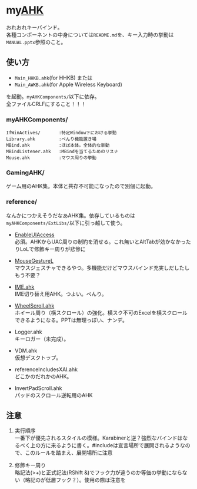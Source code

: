 my[AHK][AHK]
======================
おれおれキーバインド。  
各種コンポーネントの中身については`README.md`を、キー入力時の挙動は`MANUAL.pptx`参照のこと。



使い方
------
+ `Main_HHKB.ahk`(for HHKB)
または
+ `Main_AWKB.ahk`(for Apple Wireless Keyboard)   

を起動。`myAHKComponents/`以下に依存。  
全ファイルCRLFにすること！！！

### myAHKComponents/ ###
    IfWinActives/       :特定Window下における挙動
    Library.ahk         :べんり機能置き場
    MBind.ahk           :ほぼ本体。全体的な挙動
    MBindListener.ahk   :MBindを当てるためのリスナ
    Mouse.ahk           :マウス周りの挙動

### GamingAHK/ ###
ゲーム用のAHK集。本体と共存不可能になったので別個に起動。

### reference/ ###

なんかにつかえそうだなあAHK集。依存しているものは
`myAHKComponents/ExtLibs/`以下に引っ越して使う。

+ [EnableUIAccess][EnableUIAccess]  
必須。AHKからUAC周りの制約を消せる。これ無いとAltTabが効かなかったりLoLで修飾キー周りが悲惨に  

+ [MouseGestureL][MouseGestureL]  
マウスジェスチャできるやつ。多機能だけどマウスバインド充実しだしたしもう不要？

+ [IME.ahk][IME.ahk]  
IME切り替え用AHK。つよい。べんり。

+ [WheelScroll.ahk][WheelScroll.ahk]  
ホイール周り（横スクロール）の強化。横スク不可のExcelを横スクロールできるようになる。PPTは無理っぽい、ナンデ。

+ Logger.ahk  
キーロガー（未完成）。

+ VDM.ahk  
仮想デスクトップ。

+ referenceIncludesXAI.ahk  
どこかのだれかのAHK。

+ InvertPadScroll.ahk  
パッドのスクロール逆転用のAHK


注意
----------------
1. 実行順序  
一番下が優先されるスタイルの模様。Karabinerと逆？強烈なバインドはなるべく上の方に来るように書く。#includeは宣言場所で展開されるようなので、このルールを踏まえ、展開場所に注意

2. 修飾キー周り  
略記法(>+)と正式記法(RShift &)でフック力が違うのか等価の挙動にならない（略記のが低層フック？）。使用の際は注意を



[AHK]: https://github.com/AutoHotkey/AutoHotkey
[WheelScroll.ahk]: http://blechmusik.hatenablog.jp/entry/20100529/1275141213
[IME.ahk]: http://www6.atwiki.jp/eamat/pages/17.html
[MouseGestureL]: http://hp.vector.co.jp/authors/VA018351/mglahk.html
[EnableUIAccess]: http://www.autohotkey.com/board/topic/70449-enable-interaction-with-administrative-programs/
